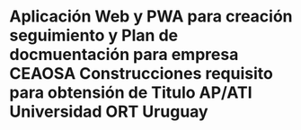 # Aplicación Web y PWA para creación seguimiento y Plan de docmuentación para empresa CEAOSA Construcciones requisito para obtensión de Titulo AP/ATI Universidad ORT Uruguay
